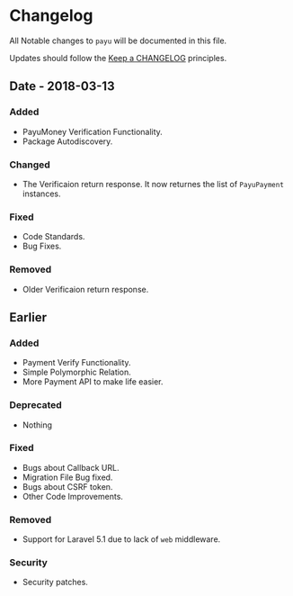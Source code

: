 # Changelog

All Notable changes to `payu` will be documented in this file.

Updates should follow the [Keep a CHANGELOG](http://keepachangelog.com/) principles.

## Date - 2018-03-13

### Added
- PayuMoney Verification Functionality.
- Package Autodiscovery.

### Changed
- The Verificaion return response. It now returnes the list of `PayuPayment` instances.

### Fixed
- Code Standards.
- Bug Fixes.

### Removed
- Older Verificaion return response.

## Earlier

### Added
- Payment Verify Functionality.
- Simple Polymorphic Relation.
- More Payment API to make life easier.

### Deprecated
- Nothing

### Fixed
- Bugs about Callback URL.
- Migration File Bug fixed.
- Bugs about CSRF token.
- Other Code Improvements.

### Removed
- Support for Laravel 5.1 due to lack of `web` middleware.

### Security
- Security patches.
